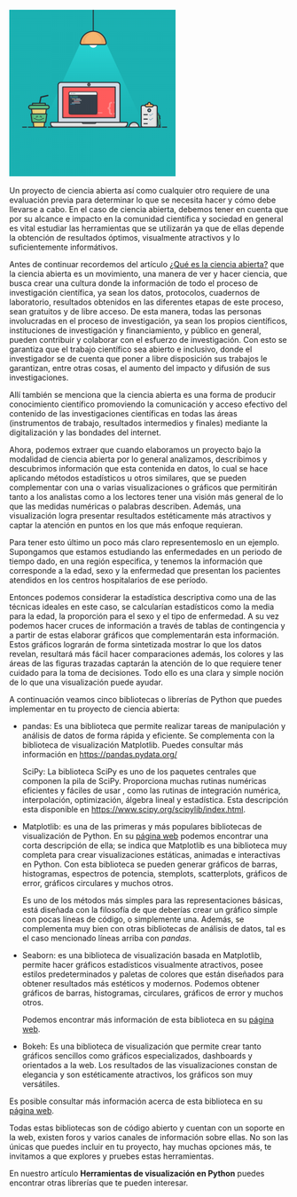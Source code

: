 <!--
.. title: Te mostramos cinco librerías en Python para tu próximo proyecto de ciencia abierta
.. slug: ciencia-abierta
.. date: 2019-04-08
.. author: Anavelyz Pérez
.. tags: open science, python
.. category: open science
.. link: 
.. description: 
.. type: text
-->

<!-- # Te mostramos cinco librerías en Python para tu próximo proyecto de ciencia abierta -->
<!-- **Por Anavelyz Pérez** -->

![header](header.png)

Un proyecto de ciencia abierta así como cualquier otro requiere de una
evaluación previa para determinar lo que se necesita hacer y cómo debe llevarse
a cabo. En el caso de ciencia abierta, debemos tener en cuenta que por su
alcance e impacto en la comunidad científica y sociedad en general es vital
estudiar las herramientas que se utilizarán ya que de ellas depende la obtención
de resultados óptimos, visualmente atractivos y lo suficientemente informátivos.

<!-- TEASER_END -->

Antes de continuar recordemos del artículo [¿Qué es la ciencia abierta?](<>) que
la ciencia abierta es un movimiento, una manera de ver y hacer ciencia, que
busca crear una cultura donde la información de todo el proceso de investigación
científica, ya sean los datos, protocolos, cuadernos de laboratorio, resultados
obtenidos en las diferentes etapas de este proceso, sean gratuitos y de libre
acceso. De esta manera, todas las personas involucradas en el proceso de
investigación, ya sean los propios científicos, instituciones de investigación y
financiamiento, y público en general, pueden contribuir y colaborar con el
esfuerzo de investigación. Con esto se garantiza que el trabajo científico sea
abierto e inclusivo, donde el investigador se de cuenta que poner a libre
disposición sus trabajos le garantizan, entre otras cosas, el aumento del
impacto y difusión de sus investigaciones.

Allí también se menciona que la ciencia abierta es una forma de producir
conocimiento científico promoviendo la comunicación y acceso efectivo del
contenido de las investigaciones científicas en todas las áreas (instrumentos de
trabajo, resultados intermedios y finales) mediante la digitalización y las
bondades del internet.

Ahora, podemos extraer que cuando elaboramos un proyecto bajo la modalidad de
ciencia abierta por lo general analizamos, describimos y descubrimos información
que esta contenida en datos, lo cual se hace aplicando métodos estadísticos u
otros similares, que se pueden complementar con una o varias visualizaciones o
gráficos que permitirán tanto a los analistas como a los lectores tener una
visión más general de lo que las medidas numéricas o palabras describen. Además,
una visualización logra presentar resultados estéticamente más atractivos y
captar la atención en puntos en los que más enfoque requieran.

Para tener esto último un poco más claro representemoslo en un ejemplo.
Supongamos que estamos estudiando las enfermedades en un periodo de tiempo dado,
en una región especifica, y tenemos la información que corresponde a la edad,
sexo y la enfermedad que presentan los pacientes atendidos en los centros
hospitalarios de ese período.

Entonces podemos considerar la estadística descriptiva como una de las técnicas
ideales en este caso, se calcularían estadísticos como la media para la edad, la
proporción para el sexo y el tipo de enfermedad. A su vez podemos hacer cruces
de información a través de tablas de contingencia y a partir de estas elaborar
gráficos que complementarán esta información. Estos gráficos lograrán de forma
sintetizada mostrar lo que los datos revelan, resultará más fácil hacer
comparaciones además, los colores y las áreas de las figuras trazadas captarán
la atención de lo que requiere tener cuidado para la toma de decisiones. Todo
ello es una clara y simple noción de lo que una visualización puede ayudar.

A continuación veamos cinco bibliotecas o librerías de Python que puedes
implementar en tu proyecto de ciencia abierta:

- pandas: Es una biblioteca que permite realizar tareas de manipulación y
  análisis de datos de forma rápida y eficiente. Se complementa con la
  biblioteca de visualización Matplotlib. Puedes consultar más información en
  https://pandas.pydata.org/

  SciPy: La biblioteca SciPy es uno de los paquetes centrales que componen la
  pila de SciPy. Proporciona muchas rutinas numéricas eficientes y fáciles de
  usar , como las rutinas de integración numérica, interpolación, optimización,
  álgebra lineal y estadística. Esta descripción esta disponible en
  https://www.scipy.org/scipylib/index.html.

- Matplotlib: es una de las primeras y más populares bibliotecas de
  visualización de Python. En su [página web](https://matplotlib.org/) podemos
  encontrar una corta descripción de ella; se indica que Matplotlib es una
  biblioteca muy completa para crear visualizaciones estáticas, animadas e
  interactivas en Python. Con esta biblioteca se pueden generar gráficos de
  barras, histogramas, espectros de potencia, stemplots, scatterplots, gráficos
  de error, gráficos circulares y muchos otros.

  Es uno de los métodos más simples para las representaciones básicas, está
  diseñada con la filosofía de que deberías crear un gráfico simple con pocas
  líneas de código, o simplemente una. Además, se complementa muy bien con otras
  bibliotecas de análisis de datos, tal es el caso mencionado líneas arriba con
  *pandas*.

- Seaborn: es una biblioteca de visualización basada en Matplotlib, permite
  hacer gráficos estadísticos visualmente atractivos, posee estilos
  predeterminados y paletas de colores que están diseñados para obtener
  resultados más estéticos y modernos. Podemos obtener gráficos de barras,
  histogramas, circulares, gráficos de error y muchos otros.

  Podemos encontrar más información de esta biblioteca en su [página
  web](https://seaborn.pydata.org/).

- Bokeh: Es una biblioteca de visualización que permite crear tanto gráficos
  sencillos como gráficos especializados, dashboards y orientados a la web. Los
  resultados de las visualizaciones constan de elegancia y son estéticamente
  atractivos, los gráficos son muy versátiles.

Es posible consultar más información acerca de esta biblioteca en su [página
web](https://docs.bokeh.org/en/latest/index.html).

Todas estas bibliotecas son de código abierto y cuentan con un soporte en la
web, existen foros y varios canales de información sobre ellas. No son las
únicas que puedes incluir en tu proyecto, hay muchas opciones más, te invitamos
a que explores y pruebes estas herramientas.

En nuestro artículo **Herramientas de visualización en Python** puedes encontrar
otras librerías que te pueden interesar.
